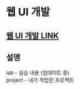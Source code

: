 # 웹 UI 개발
## [웹 UI 개발 LINK](https://www.edwith.org/boostcourse-ui/lecture/45066)
## 설명
lab - 실습 내용 (업데이트 중)<br/>
project - 내가 작업한 프로젝트
